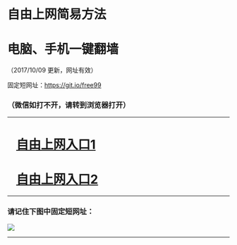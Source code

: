 ﻿# 自由上网简易方法

# 电脑、手机一键翻墙

（2017/10/09 更新，网址有效）

固定短网址：https://git.io/free99

### （微信如打不开，请转到浏览器打开）


***





# &nbsp;&nbsp; <a href="http://ft3016332408.fwq-tz-1001.info/fwqtz01.html?t=100900125324 " target="_blank">自由上网入口1</a>
# &nbsp;&nbsp; <a href="http://ft126187134.fwq-tz-1002.info/fwqtz02.html?t=100900112147 " target="_blank">自由上网入口2</a>
***

### 请记住下图中固定短网址：

<img src="https://s3-us-west-2.amazonaws.com/fwq-1001/yjfq-20170905okok.png" /> 


***

